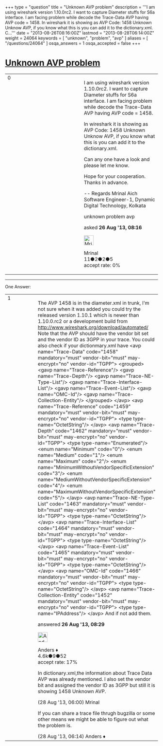 +++
type = "question"
title = "Unknown AVP problem"
description = '''I am using wireshark version 1.10.0rc2. I want to capture Diameter stuffs for S6a interface. I am facing problem while decode the Trace-Data AVP having AVP code = 1458. In wireshark it is showing as  AVP Code: 1458 Unknown  Unknow AVP, if you know what this is you can add it to the dictionary.xml. C...'''
date = "2013-08-26T08:16:00Z"
lastmod = "2013-08-28T06:14:00Z"
weight = 24064
keywords = [ "unknown", "problem", "avp" ]
aliases = [ "/questions/24064" ]
osqa_answers = 1
osqa_accepted = false
+++

<div class="headNormal">

# [Unknown AVP problem](/questions/24064/unknown-avp-problem)

</div>

<div id="main-body">

<div id="askform">

<table id="question-table" style="width:100%;"><colgroup><col style="width: 50%" /><col style="width: 50%" /></colgroup><tbody><tr class="odd"><td style="width: 30px; vertical-align: top"><div class="vote-buttons"><span id="post-24064-upvote" class="ajax-command post-vote up" rel="nofollow" title="I like this post (click again to cancel)"> </span><div id="post-24064-score" class="post-score" title="current number of votes">0</div><span id="post-24064-downvote" class="ajax-command post-vote down" rel="nofollow" title="I dont like this post (click again to cancel)"> </span> <span id="favorite-mark" class="ajax-command favorite-mark" rel="nofollow" title="mark/unmark this question as favorite (click again to cancel)"> </span><div id="favorite-count" class="favorite-count"></div></div></td><td><div id="item-right"><div class="question-body"><p>I am using wireshark version 1.10.0rc2. I want to capture Diameter stuffs for S6a interface. I am facing problem while decode the Trace-Data AVP having AVP code = 1458.</p><p>In wireshark it is showing as AVP Code: 1458 Unknown Unknow AVP, if you know what this is you can add it to the dictionary.xml.</p><p>Can any one have a look and please let me know.</p><p>Hope for your cooperation. Thanks in advance.</p><p>-- Regards Mrinal Aich Software Engineer-1, Dynamic Digital Technology, Kolkata</p></div><div id="question-tags" class="tags-container tags"><span class="post-tag tag-link-unknown" rel="tag" title="see questions tagged &#39;unknown&#39;">unknown</span> <span class="post-tag tag-link-problem" rel="tag" title="see questions tagged &#39;problem&#39;">problem</span> <span class="post-tag tag-link-avp" rel="tag" title="see questions tagged &#39;avp&#39;">avp</span></div><div id="question-controls" class="post-controls"></div><div class="post-update-info-container"><div class="post-update-info post-update-info-user"><p>asked <strong>26 Aug '13, 08:16</strong></p><img src="https://secure.gravatar.com/avatar/6ac0d9e777e77faa8d859fc0f335919a?s=32&amp;d=identicon&amp;r=g" class="gravatar" width="32" height="32" alt="Mrinal&#39;s gravatar image" /><p><span>Mrinal</span><br />
<span class="score" title="11 reputation points">11</span><span title="2 badges"><span class="badge1">●</span><span class="badgecount">2</span></span><span title="2 badges"><span class="silver">●</span><span class="badgecount">2</span></span><span title="5 badges"><span class="bronze">●</span><span class="badgecount">5</span></span><br />
<span class="accept_rate" title="Rate of the user&#39;s accepted answers">accept rate:</span> <span title="Mrinal has no accepted answers">0%</span></p></div></div><div id="comments-container-24064" class="comments-container"></div><div id="comment-tools-24064" class="comment-tools"></div><div class="clear"></div><div id="comment-24064-form-container" class="comment-form-container"></div><div class="clear"></div></div></td></tr></tbody></table>

------------------------------------------------------------------------

<div class="tabBar">

<span id="sort-top"></span>

<div class="headQuestions">

One Answer:

</div>

</div>

<span id="24065"></span>

<div id="answer-container-24065" class="answer">

<table style="width:100%;"><colgroup><col style="width: 50%" /><col style="width: 50%" /></colgroup><tbody><tr class="odd"><td style="width: 30px; vertical-align: top"><div class="vote-buttons"><span id="post-24065-upvote" class="ajax-command post-vote up" rel="nofollow" title="I like this post (click again to cancel)"> </span><div id="post-24065-score" class="post-score" title="current number of votes">1</div><span id="post-24065-downvote" class="ajax-command post-vote down" rel="nofollow" title="I dont like this post (click again to cancel)"> </span></div></td><td><div class="item-right"><div class="answer-body"><p>The AVP 1458 is in the diameter.xml in trunk, I'm not sure when it was added you could try the released version 1.10.1 which is newer than 1.10.0.rc2 or a development build from <a href="http://www.wireshark.org/download/automated/">http://www.wireshark.org/download/automated/</a> Note that the AVP should have the vendor bit set and the vendor ID as 3GPP in your trace. You could also check if your dictionmary.xml have &lt;avp name="Trace-Data" code="1458" mandatory="must" vendor-bit="must" may-encrypt="no" vendor-id="TGPP"&gt; &lt;grouped&gt; &lt;gavp name="Trace-Reference"/&gt; &lt;gavp name="Trace-Depth"/&gt; &lt;gavp name="Trace-NE-Type-List"/&gt; &lt;gavp name="Trace-Interface-List"/&gt; &lt;gavp name="Trace-Event-List"/&gt; &lt;gavp name="OMC-Id"/&gt; &lt;gavp name="Trace-Collection-Entity"/&gt; &lt;/grouped&gt; &lt;/avp&gt; &lt;avp name="Trace-Reference" code="1459" mandatory="must" vendor-bit="must" may-encrypt="no" vendor-id="TGPP"&gt; &lt;type type-name="OctetString"/&gt; &lt;/avp&gt; &lt;avp name="Trace-Depth" code="1462" mandatory="must" vendor-bit="must" may-encrypt="no" vendor-id="TGPP"&gt; &lt;type type-name="Enumerated"/&gt; &lt;enum name="Minimum" code="0"/&gt; &lt;enum name="Medium" code="1"/&gt; &lt;enum name="Maximum" code="2"/&gt; &lt;enum name="MinimumWithoutVendorSpecificExtension" code="3"/&gt; &lt;enum name="MediumWithoutVendorSpecificExtension" code="4"/&gt; &lt;enum name="MaximumWithoutVendorSpecificExtension" code="5"/&gt; &lt;/avp&gt; &lt;avp name="Trace-NE-Type-List" code="1463" mandatory="must" vendor-bit="must" may-encrypt="no" vendor-id="TGPP"&gt; &lt;type type-name="OctetString"/&gt; &lt;/avp&gt; &lt;avp name="Trace-Interface-List" code="1464" mandatory="must" vendor-bit="must" may-encrypt="no" vendor-id="TGPP"&gt; &lt;type type-name="OctetString"/&gt; &lt;/avp&gt; &lt;avp name="Trace-Event-List" code="1465" mandatory="must" vendor-bit="must" may-encrypt="no" vendor-id="TGPP"&gt; &lt;type type-name="OctetString"/&gt; &lt;/avp&gt; &lt;avp name="OMC-Id" code="1466" mandatory="must" vendor-bit="must" may-encrypt="no" vendor-id="TGPP"&gt; &lt;type type-name="OctetString"/&gt; &lt;/avp&gt; &lt;avp name="Trace-Collection-Entity" code="1452" mandatory="must" vendor-bit="must" may-encrypt="no" vendor-id="TGPP"&gt; &lt;type type-name="IPAddress"/&gt; &lt;/avp&gt; And if not add them.</p></div><div class="answer-controls post-controls"></div><div class="post-update-info-container"><div class="post-update-info post-update-info-user"><p>answered <strong>26 Aug '13, 08:29</strong></p><img src="https://secure.gravatar.com/avatar/2d3d425a7a829209431fb38d326b53af?s=32&amp;d=identicon&amp;r=g" class="gravatar" width="32" height="32" alt="Anders&#39;s gravatar image" /><p><span>Anders ♦</span><br />
<span class="score" title="4578 reputation points"><span>4.6k</span></span><span title="9 badges"><span class="silver">●</span><span class="badgecount">9</span></span><span title="52 badges"><span class="bronze">●</span><span class="badgecount">52</span></span><br />
<span class="accept_rate" title="Rate of the user&#39;s accepted answers">accept rate:</span> <span title="Anders has 56 accepted answers">17%</span></p></div></div><div id="comments-container-24065" class="comments-container"><span id="24125"></span><div id="comment-24125" class="comment"><div id="post-24125-score" class="comment-score"></div><div class="comment-text"><p>In dictionary.xml,the information about Trace Data AVP was already mentioned. I also set the vendor bit and assigned the vendor ID as 3GPP but still it is showing 1458 Unknown AVP.</p></div><div id="comment-24125-info" class="comment-info"><span class="comment-age">(28 Aug '13, 06:00)</span> <span class="comment-user userinfo">Mrinal</span></div></div><span id="24127"></span><div id="comment-24127" class="comment"><div id="post-24127-score" class="comment-score"></div><div class="comment-text"><p>If you can share a trace file thrugh bugzilla or some other means we might be able to figure out what the problem is.</p></div><div id="comment-24127-info" class="comment-info"><span class="comment-age">(28 Aug '13, 06:14)</span> <span class="comment-user userinfo">Anders ♦</span></div></div></div><div id="comment-tools-24065" class="comment-tools"></div><div class="clear"></div><div id="comment-24065-form-container" class="comment-form-container"></div><div class="clear"></div></div></td></tr></tbody></table>

</div>

<div class="paginator-container-left">

</div>

</div>

</div>

